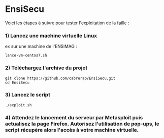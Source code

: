# EnsiSecu
Voici les étapes à suivre pour tester l'exploitation de la faille :

### 1) Lancez une machine virtuelle Linux 
ex sur une machine de l'ENSIMAG :

```
lance-vm-centos7.sh
```
 
### 2) Téléchargez l'archive du projet

```
git clone https://github.com/cabrerap/EnsiSecu.git
cd EnsiSecu
```

### 3) Lancez le script

```
./exploit.sh
```

### 4) Attendez le lancement du serveur par Metasploit puis actualisez la page Firefox. Autorisez l'utilisation de pop-ups, le script récupère alors l'accès à votre machine virtuelle.
